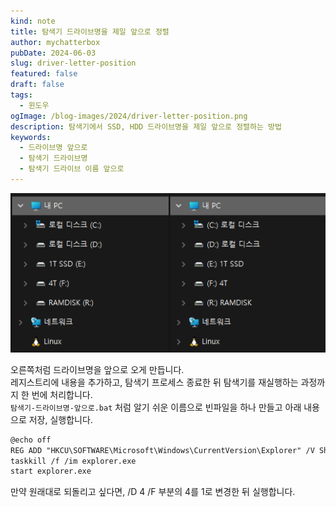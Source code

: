 ```yaml
---
kind: note
title: 탐색기 드라이브명을 제일 앞으로 정렬
author: mychatterbox
pubDate: 2024-06-03
slug: driver-letter-position
featured: false
draft: false
tags:
  - 윈도우
ogImage: /blog-images/2024/driver-letter-position.png
description: 탐색기에서 SSD, HDD 드라이브명을 제일 앞으로 정렬하는 방법
keywords:
  - 드라이브명 앞으로
  - 탐색기 드라이브명
  - 탐색기 드라이브 이름 앞으로
---
```

![drive-letter](../../assets/blog-images/2024/driver-letter-position.png)

오른쪽처럼 드라이브명을 앞으로 오게 만듭니다.  
레지스트리에 내용을 추가하고, 탐색기 프로세스 종료한 뒤 탐색기를 재실행하는 과정까지 한 번에 처리합니다.  
`탐색기-드라이브명-앞으로.bat` 처럼 알기 쉬운 이름으로 빈파일을 하나 만들고 아래 내용으로 저장, 실행합니다.  

```md
@echo off
REG ADD "HKCU\SOFTWARE\Microsoft\Windows\CurrentVersion\Explorer" /V ShowDriveLettersFirst /T REG_DWORD /D 4 /F
taskkill /f /im explorer.exe
start explorer.exe
```

만약 원래대로 되돌리고 싶다면, /D 4 /F 부분의 4를 1로 변경한 뒤 실행합니다.